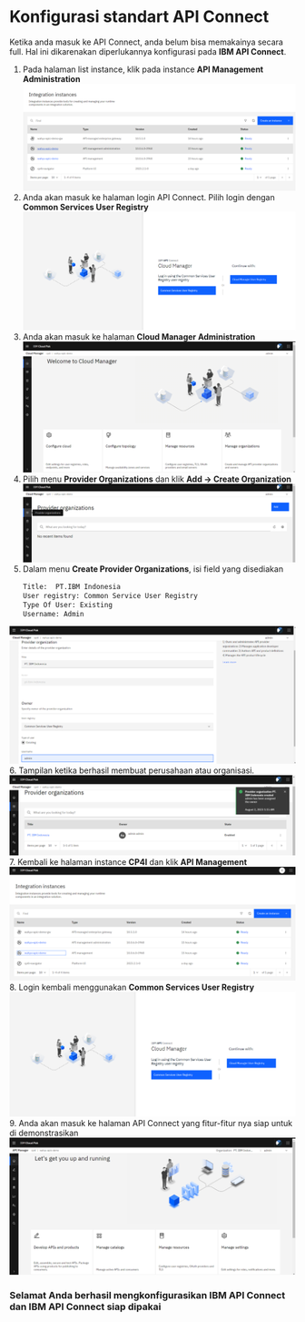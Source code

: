 # Konfigurasi standart API Connect
Ketika anda masuk ke API Connect, anda belum bisa memakainya secara full. Hal ini dikarenakan diperlukannya konfigurasi pada **IBM API Connect**. 

1. Pada halaman list instance, klik pada instance **API Management Administration**
![](images/preparation-25.png)
2. Anda akan masuk ke halaman login API Connect. Pilih login dengan **Common Services User Registry**
![](images/preparation-26.png)
3. Anda akan masuk ke halaman **Cloud Manager Administration**
![](images/preparation-27.png)
4. Pilih menu **Provider Organizations** dan klik **Add -> Create Organization**
![](images/preparation-28.png)
5. Dalam menu **Create Provider Organizations**, isi field yang disediakan
    ~~~
    Title:  PT.IBM Indonesia
    User registry: Common Service User Registry
    Type Of User: Existing
    Username: Admin
    ~~~
![](images/preparation-29.png)
6. Tampilan ketika berhasil membuat perusahaan atau organisasi.
![](images/preparation-30.png)
7. Kembali ke halaman instance **CP4I** dan klik **API Management**
![](images/preparation-31.png)
8. Login kembali menggunakan **Common Services User Registry**
![](images/preparation-26.png)
9. Anda akan masuk ke halaman API Connect yang fitur-fitur nya siap untuk di demonstrasikan
![](images/preparation-32.png)

### Selamat Anda berhasil mengkonfigurasikan IBM API Connect dan IBM API Connect siap dipakai